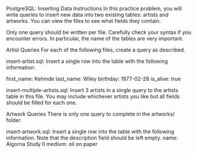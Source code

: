 PostgreSQL: Inserting Data
Instructions
In this practice problem, you will write queries to insert new data into two existing tables: artists and artworks. You can view the files to see what fields they contain.

Only one query should be written per file. Carefully check your syntax if you encounter errors. In particular, the name of the tables are very important.

Artist Queries
For each of the following files, create a query as described.

insert-artist.sql: Insert a single row into the table with the following information:

first_name: Kehinde
last_name: Wiley
birthday: 1977-02-28
is_alive: true

insert-multiple-artists.sql: Insert 3 artists in a single query to the artists table in this file. You may include whichever artists you like but all fields should be filled for each one.

Artwork Queries
There is only one query to complete in the artworks/ folder.

insert-artwork.sql: Insert a single row into the table with the following information. Note that the description field should be left empty.
name: Algorna Study II
medium: oil on paper